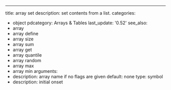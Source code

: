 ---
title: array set
description: set contents from a list.
categories:
- object
pdcategory: Arrays & Tables
last_update: '0.52'
see_also:
- array
- array define
- array size
- array sum
- array get
- array quantile
- array random
- array max
- array min
arguments:
- description: array name if no flags are given 
  default: none
  type: symbol
- description: initial onset 